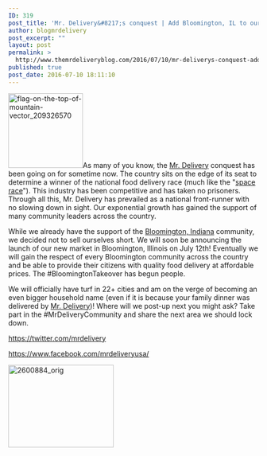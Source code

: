 ```yaml
---
ID: 319
post_title: 'Mr. Delivery&#8217;s conquest | Add Bloomington, IL to our turf'
author: blogmrdelivery
post_excerpt: ""
layout: post
permalink: >
  http://www.themrdeliveryblog.com/2016/07/10/mr-deliverys-conquest-add-bloomington-il-to-our-turf/
published: true
post_date: 2016-07-10 18:11:10
---
```

<img class="size-full wp-image-416 alignleft" src="http://www.themrdeliveryblog.com/wp-content/uploads/2016/07/flag-on-the-top-of-mountain-vector_209326570.jpg" alt="flag-on-the-top-of-mountain-vector_209326570" width="150" height="150" />As many of you know, the <a href="https://www.mrdelivery.com/">Mr. Delivery</a> conquest has been going on for sometime now. The country sits on the edge of its seat to determine a winner of the national food delivery race (much like the "<a href="https://www.google.com/search?q=space+race&amp;rlz=1CALEAE_enUS673US673&amp;oq=space+race&amp;aqs=chrome..69i57.5253j0j9&amp;sourceid=chrome&amp;ie=UTF-8">space race</a>"). This industry has been competitive and has taken no prisoners. Through all this, Mr. Delivery has prevailed as a national front-runner with no slowing down in sight. Our exponential growth has gained the support of many community leaders across the country.

While we already have the support of the <a href="https://www.mrdelivery.com/restaurants/bloomington-food-delivery">Bloomington, Indiana</a> community, we decided not to sell ourselves short. We will soon be announcing the launch of our new market in Bloomington, Illinois on July 12th! Eventually we will gain the respect of every Bloomington community across the country and be able to provide their citizens with quality food delivery at affordable prices. The #BloomingtonTakeover has begun people.

We will officially have turf in 22+ cities and am on the verge of becoming an even bigger household name (even if it is because your family dinner was delivered by <a href="https://www.mrdelivery.com/">Mr. Delivery</a>)! Where will we post-up next you might ask? Take part in the #MrDeliveryCommunity and share the next area we should lock down.

https://twitter.com/mrdelivery

https://www.facebook.com/mrdeliveryusa/

<img class="alignnone size-full wp-image-364" src="https://blogmrdelivery.files.wordpress.com/2016/07/2600884_orig.png" alt="2600884_orig" width="212" height="166" />
